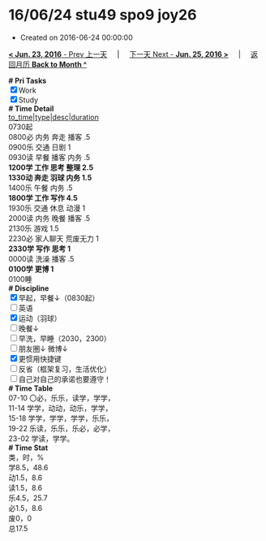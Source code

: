 # 16/06/24 stu49 spo9 joy26

- Created on 2016-06-24 00:00:00

[**< Jun. 23, 2016** - Prev 上一天](_archived/lifelogs/2016/06/d23.md) &nbsp; &nbsp; | &nbsp; &nbsp; [下一天 Next - **Jun. 25, 2016 >**](_archived/lifelogs/2016/06/d25.md) &nbsp; &nbsp; |  &nbsp; &nbsp; [返回月历 **Back to Month ^**](_archived/lifelogs/2016/06/index.md)
<br/><div><b># Pri Tasks</b></div><div><input checked="true" type="checkbox"/>Work</div><div><input checked="true" type="checkbox"/>Study</div><div><b># Time Detail</b></div><div><u>to_time|type|desc|duration</u></div><div>0730起</div><div>0800必 内务 奔走 播客 .5</div><div>0900乐 交通 日剧 1</div><div>0930读 早餐 播客 内务 .5</div><div><b>1200学 工作 思考 整理 2.5</b></div><div><b>1330动 奔走 羽球 内务 1.5</b></div><div>1400乐 午餐 内务 .5</div><div><b>1800学 工作 写作 4.5</b></div><div>1930乐 交通 休息 动漫 1</div><div>2000读 内务 晚餐 播客 .5</div><div>2130乐 游戏 1.5</div><div>2230必 家人聊天 荒废无力 1</div><div><b>2330学 写作 思考 1</b></div><div>0000读 洗澡 播客 .5</div><div><b>0100学 更博 1</b></div><div>0100睡</div><div><b># Discipline</b></div><div><input checked="true" type="checkbox"/>早起，早餐↓（0830起）</div><div><input type="checkbox"/>英语</div><div><input checked="true" type="checkbox"/>运动（羽球）</div><div><input type="checkbox"/>晚餐↓</div><div><input type="checkbox"/>早洗，早睡（2030，2300）</div><div><b><input type="checkbox"/></b>朋友圈↓ 微博↓</div><div><input checked="true" type="checkbox"/>更惯用快捷键</div><div><input type="checkbox"/>反省（框架复习，生活优化）</div><div><input type="checkbox"/>自己对自己的承诺也要遵守！</div><div><b># Time Table</b></div><div>07-10 〇必，乐乐，读学，学学，</div><div>11-14 学学，动动，动乐，学学，</div><div>15-18 学学，学学，学学，乐乐，</div><div>19-22 乐读，乐乐，乐必，必学，</div><div>23-02 学读，学学。</div><div><b># Time Stat</b></div><div>类，时，%</div><div>学8.5，48.6</div><div>动1.5，8.6</div><div>读1.5，8.6</div><div>乐4.5，25.7</div><div>必1.5，8.6</div><div>废0，0</div><div>总17.5</div>
